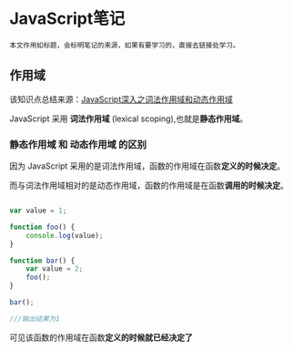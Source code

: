 # JavaScript笔记

    本文作用如标题，会标明笔记的来源，如果有要学习的，直接去链接处学习。

## 作用域

该知识点总结来源：[JavaScript深入之词法作用域和动态作用域](https://github.com/mqyqingfeng/Blog/issues/3)

JavaScript 采用 **词法作用域** (lexical scoping),也就是**静态作用域**。

### 静态作用域 和 动态作用域 的区别

因为 JavaScript 采用的是词法作用域，函数的作用域在函数**定义的时候决定**。

而与词法作用域相对的是动态作用域，函数的作用域是在函数**调用的时候决定**。

``` JavaScript

var value = 1;

function foo() {
    console.log(value);
}

function bar() {
    var value = 2;
    foo();
}

bar();

///输出结果为1
```

可见该函数的作用域在函数**定义的时候就已经决定了**

